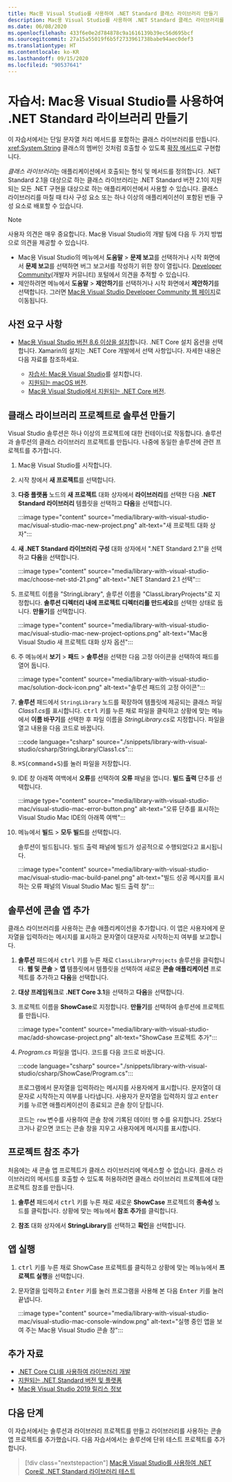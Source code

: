 ```yaml
---
title: Mac용 Visual Studio를 사용하여 .NET Standard 클래스 라이브러리 만들기
description: Mac용 Visual Studio를 사용하여 .NET Standard 클래스 라이브러리를 만드는 방법을 알아봅니다.
ms.date: 06/08/2020
ms.openlocfilehash: 433f6e0e2d784878c9a1616139b39ec56d695bcf
ms.sourcegitcommit: 27a15a55019f6b5f2733961738babe94aec0def3
ms.translationtype: HT
ms.contentlocale: ko-KR
ms.lasthandoff: 09/15/2020
ms.locfileid: "90537641"
---
```

# <a name="tutorial-create-a-net-standard-library-using-visual-studio-for-mac"></a>자습서: Mac용 Visual Studio를 사용하여 .NET Standard 라이브러리 만들기

이 자습서에서는 단일 문자열 처리 메서드를 포함하는 클래스 라이브러리를 만듭니다. <xref:System.String> 클래스의 멤버인 것처럼 호출할 수 있도록 [확장 메서드](../../csharp/programming-guide/classes-and-structs/extension-methods.md)로 구현합니다.

*클래스 라이브러리*는 애플리케이션에서 호출되는 형식 및 메서드를 정의합니다. .NET Standard 2.1을 대상으로 하는 클래스 라이브러리는 .NET Standard 버전 2.1이 지원되는 모든 .NET 구현을 대상으로 하는 애플리케이션에서 사용할 수 있습니다. 클래스 라이브러리를 마칠 때 타사 구성 요소 또는 하나 이상의 애플리케이션이 포함된 번들 구성 요소로 배포할 수 있습니다.

> [!NOTE]
> 사용자 의견은 매우 중요합니다. Mac용 Visual Studio의 개발 팀에 다음 두 가지 방법으로 의견을 제공할 수 있습니다.
>
> - Mac용 Visual Studio의 메뉴에서 **도움말** > **문제 보고**를 선택하거나 시작 화면에서 **문제 보고**를 선택하면 버그 보고서를 작성하기 위한 창이 열립니다. [Developer Community](https://developercommunity.visualstudio.com/spaces/41/index.html)(개발자 커뮤니티) 포털에서 의견을 추적할 수 있습니다.
> - 제안하려면 메뉴에서 **도움말** > **제안하기**를 선택하거나 시작 화면에서 **제안하기**를 선택합니다. 그러면 [Mac용 Visual Studio Developer Community 웹 페이지](https://developercommunity.visualstudio.com/content/idea/post.html?space=41)로 이동됩니다.

## <a name="prerequisites"></a>사전 요구 사항

* [Mac용 Visual Studio 버전 8.6 이상을 설치](https://visualstudio.microsoft.com/vs/mac/?utm_medium=microsoft&utm_source=docs.microsoft.com&utm_campaign=inline+link)합니다. .NET Core 설치 옵션을 선택합니다. Xamarin의 설치는 .NET Core 개발에서 선택 사항입니다. 자세한 내용은 다음 자료를 참조하세요.

  * [자습서: Mac용 Visual Studio](/visualstudio/mac/installation)를 설치합니다.
  * [지원되는 macOS 버전](../install/macos.md).
  * [Mac용 Visual Studio에서 지원되는 .NET Core 버전](/visualstudio/mac/net-core-support).

## <a name="create-a-solution-with-a-class-library-project"></a>클래스 라이브러리 프로젝트로 솔루션 만들기

Visual Studio 솔루션은 하나 이상의 프로젝트에 대한 컨테이너로 작동합니다. 솔루션과 솔루션의 클래스 라이브러리 프로젝트를 만듭니다. 나중에 동일한 솔루션에 관련 프로젝트를 추가합니다.

1. Mac용 Visual Studio를 시작합니다.

1. 시작 창에서 **새 프로젝트**를 선택합니다.

1. **다중 플랫폼** 노드의 **새 프로젝트** 대화 상자에서 **라이브러리**를 선택한 다음 **.NET Standard 라이브러리** 템플릿을 선택하고 **다음**을 선택합니다.

   :::image type="content" source="media/library-with-visual-studio-mac/visual-studio-mac-new-project.png" alt-text="새 프로젝트 대화 상자":::

1. **새 .NET Standard 라이브러리 구성** 대화 상자에서 ".NET Standard 2.1"을 선택하고 **다음**을 선택합니다.

   :::image type="content" source="media/library-with-visual-studio-mac/choose-net-std-21.png" alt-text=".NET Standard 2.1 선택":::

1. 프로젝트 이름을 "StringLibrary", 솔루션 이름을 "ClassLibraryProjects"로 지정합니다. **솔루션 디렉터리 내에 프로젝트 디렉터리를 만드세요**를 선택한 상태로 둡니다. **만들기**를 선택합니다.

   :::image type="content" source="media/library-with-visual-studio-mac/visual-studio-mac-new-project-options.png" alt-text="Mac용 Visual Studio 새 프로젝트 대화 상자 옵션":::

1. 주 메뉴에서 **보기** > **패드** > **솔루션**을 선택한 다음 고정 아이콘을 선택하여 패드를 열어 둡니다.

   :::image type="content" source="media/library-with-visual-studio-mac/solution-dock-icon.png" alt-text="솔루션 패드의 고정 아이콘":::

1. **솔루션** 패드에서 `StringLibrary` 노드를 확장하여 템플릿에 제공되는 클래스 파일 *Class1.cs*를 표시합니다. <kbd>ctrl</kbd> 키를 누른 채로 파일을 클릭하고 상황에 맞는 메뉴에서 **이름 바꾸기**를 선택한 후 파일 이름을 *StringLibrary.cs*로 지정합니다. 파일을 열고 내용을 다음 코드로 바꿉니다.

   :::code language="csharp" source="./snippets/library-with-visual-studio/csharp/StringLibrary/Class1.cs":::

1. <kbd>⌘</kbd><kbd>S</kbd>(<kbd>command</kbd>+<kbd>S</kbd>)를 눌러 파일을 저장합니다.

1. IDE 창 아래쪽 여백에서 **오류**를 선택하여 **오류** 패널을 엽니다. **빌드 출력** 단추를 선택합니다.

   :::image type="content" source="media/library-with-visual-studio-mac/visual-studio-mac-error-button.png" alt-text="오류 단추를 표시하는 Visual Studio Mac IDE의 아래쪽 여백":::

1. 메뉴에서 **빌드** > **모두 빌드**를 선택합니다.

   솔루션이 빌드됩니다. 빌드 출력 패널에 빌드가 성공적으로 수행되었다고 표시됩니다.

   :::image type="content" source="media/library-with-visual-studio-mac/visual-studio-mac-build-panel.png" alt-text="빌드 성공 메시지를 표시하는 오류 패널의 Visual Studio Mac 빌드 출력 창":::

## <a name="add-a-console-app-to-the-solution"></a>솔루션에 콘솔 앱 추가

클래스 라이브러리를 사용하는 콘솔 애플리케이션을 추가합니다. 이 앱은 사용자에게 문자열을 입력하라는 메시지를 표시하고 문자열이 대문자로 시작하는지 여부를 보고합니다.

1. **솔루션** 패드에서 <kbd>ctrl</kbd> 키를 누른 채로 `ClassLibraryProjects` 솔루션을 클릭합니다. **웹 및 콘솔** > **앱** 템플릿에서 템플릿을 선택하여 새로운 **콘솔 애플리케이션** 프로젝트를 추가하고 **다음**을 선택합니다.

1. **대상 프레임워크**로 **.NET Core 3.1**을 선택하고 **다음**을 선택합니다.

1. 프로젝트 이름을 **ShowCase**로 지정합니다. **만들기**를 선택하여 솔루션에 프로젝트를 만듭니다.

   :::image type="content" source="media/library-with-visual-studio-mac/add-showcase-project.png" alt-text="ShowCase 프로젝트 추가":::

1. *Program.cs* 파일을 엽니다. 코드를 다음 코드로 바꿉니다.

   :::code language="csharp" source="./snippets/library-with-visual-studio/csharp/ShowCase/Program.cs":::

   프로그램에서 문자열을 입력하라는 메시지를 사용자에게 표시합니다. 문자열이 대문자로 시작하는지 여부를 나타냅니다. 사용자가 문자열을 입력하지 않고 <kbd>enter</kbd> 키를 누르면 애플리케이션이 종료되고 콘솔 창이 닫힙니다.

   코드는 `row` 변수를 사용하여 콘솔 창에 기록된 데이터 행 수를 유지합니다. 25보다 크거나 같으면 코드는 콘솔 창을 지우고 사용자에게 메시지를 표시합니다.

## <a name="add-a-project-reference"></a>프로젝트 참조 추가

처음에는 새 콘솔 앱 프로젝트가 클래스 라이브러리에 액세스할 수 없습니다. 클래스 라이브러리의 메서드를 호출할 수 있도록 허용하려면 클래스 라이브러리 프로젝트에 대한 프로젝트 참조를 만듭니다.

1. **솔루션** 패드에서 <kbd>ctrl</kbd> 키를 누른 채로 새로운 **ShowCase** 프로젝트의 **종속성** 노드를 클릭합니다. 상황에 맞는 메뉴에서 **참조 추가**를 클릭합니다.

1. **참조** 대화 상자에서 **StringLibrary**를 선택하고 **확인**을 선택합니다.

## <a name="run-the-app"></a>앱 실행

1. <kbd>ctrl</kbd> 키를 누른 채로 ShowCase 프로젝트를 클릭하고 상황에 맞는 메뉴뉴에서 **프로젝트 실행**을 선택합니다.

1. 문자열을 입력하고 <kbd>Enter</kbd> 키를 눌러 프로그램을 사용해 본 다음 <kbd>Enter</kbd> 키를 눌러 끝냅니다.

   :::image type="content" source="media/library-with-visual-studio-mac/visual-studio-mac-console-window.png" alt-text="실행 중인 앱을 보여 주는 Mac용 Visual Studio 콘솔 창":::

## <a name="additional-resources"></a>추가 자료

* [.NET Core CLI를 사용하여 라이브러리 개발](libraries.md)
* [지원되는 .NET Standard 버전 및 플랫폼](../../standard/net-standard.md)
* [Mac용 Visual Studio 2019 릴리스 정보](/visualstudio/releasenotes/vs2019-mac-relnotes)

## <a name="next-steps"></a>다음 단계

이 자습서에서는 솔루션과 라이브러리 프로젝트를 만들고 라이브러리를 사용하는 콘솔 앱 프로젝트를 추가했습니다. 다음 자습서에서는 솔루션에 단위 테스트 프로젝트를 추가합니다.

> [!div class="nextstepaction"]
> [Mac용 Visual Studio를 사용하여 .NET Core로 .NET Standard 라이브러리 테스트](testing-library-with-visual-studio-mac.md)
